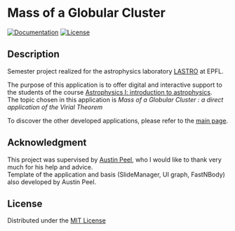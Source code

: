 # Mass of a Globular Cluster

[![Documentation](https://img.shields.io/badge/Unity-2019.4.32f1-informational)](/README.md)
[![License](https://img.shields.io/badge/license-MIT-green)](/LICENSE.md)

## Description

Semester project realized for the astrophysics laboratory [LASTRO](https://www.epfl.ch/labs/lastro/) at EPFL.

The purpose of this application is to offer digital and interactive support to the students of the course [Astrophysics I: introduction to astrophysics](https://edu.epfl.ch/coursebook/en/astrophysics-i-introduction-to-astrophysics-PHYS-209).\
The topic chosen in this application is *Mass of a Globular Cluster : a direct application of the Virial Theorem*

To discover the other developed applications, please refer to the [main page](https://epfl-astrophysics-i.github.io/home/).

## Acknowledgment

This project was supervised by [Austin Peel](https://github.com/austinpeel/), who I would like to thank very much for his help and advice.\
Template of the application and basis (SlideManager, UI graph, FastNBody) also developed by Austin Peel.

## License

Distributed under the [MIT License](/LICENSE.md)

